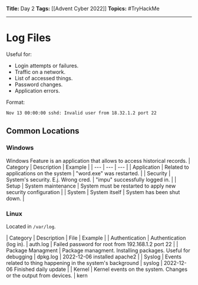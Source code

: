 **Title:** Day 2
**Tags:** [[Advent Cyber 2022]]
**Topics:** #TryHackMe 

---
# Log Files
Useful for:
- Login attempts or failures.
- Traffic on a network.
- List of accessed things.
- Password changes.
- Application errors.

Format:
```log
Nov 13 00:00:00 sshd: Invalid user from 18.32.1.2 port 22
```

## Common Locations
### Windows
Windows Feature is an application that allows to access historical records.
| Category | Description | Example |
| ---  | --- | --- |
| Application | Related to applications on the system | "word.exe" was restarted. |
| Security | System's security. E.j. Wrong cred. | "impu" successfully logged in. |
| Setup | System maintenance | System must be restarted to apply new security configuration |
| System | System itself | System has been shut down. |

### Linux
Located in `/var/log`.

| Category | Description | File | Example |
| Authentication | Authentication (log in). | auth.log | Failed password for root from 192.168.1.2 port 22 |
| Package Managment | Package managment. Installing packages. Useful for debugging | dpkg.log | 2022-12-06 installed apache2 |
| Syslog | Events related to thing happening in the system's background | syslog | 2022-12-06 Finished daily update |
| Kernel | Kernel events on the system. Changes or the output from devices. | kern